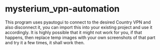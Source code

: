 # mysterium_vpn-automation
This program uses pyautogui to connect to the desired Country VPN and also disconnect it, you can import this into your existing project and use it accordingly. It is highly possible that it might not work for you, if that happens, then replace temp images with your own screenshots of that part and try it a few times, it shall work then.

